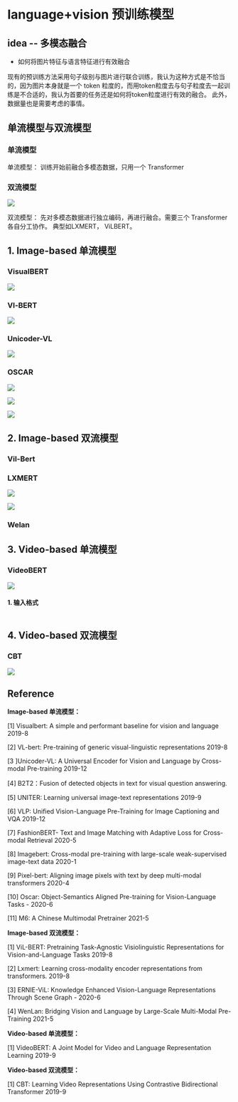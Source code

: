 # language+vision 预训练模型



## idea -- 多模态融合

- 如何将图片特征与语言特征进行有效融合

现有的预训练方法采用句子级别与图片进行联合训练，我认为这种方式是不恰当的，因为图片本身就是一个 token 粒度的，而用token粒度去与句子粒度去一起训练是不合适的，我认为首要的任务还是如何将token粒度进行有效的融合。 此外，数据量也是需要考虑的事情。

## 单流模型与双流模型

### 单流模型

单流模型： 训练开始前融合多模态数据，只用一个 Transformer

### 双流模型

![](image/LXMERT_1.png)







双流模型： 先对多模态数据进行独立编码，再进行融合。需要三个 Transformer 各自分工协作。 典型如LXMERT， ViLBERT。



## 1. Image-based 单流模型

### VisualBERT

![](image/VisualBERT.png)





### Vl-BERT

![](image/Vl-BERT.png)



### Unicoder-VL

![](image/Unicoder-VL.png)



### OSCAR

![](image/OSCAR_1.png)

![](image/OSCAR_2.png)

![](image/OSCAR_3.png)

## 2. Image-based 双流模型

### Vil-Bert



### LXMERT

![](image/LXMERT_1.png)

![](image/LXMERT_2.png)

### Welan





## 3. Video-based 单流模型

### VideoBERT

![](image/VideoBERT.png)

#### 1. 输入格式

```

```





## 4. Video-based 双流模型

### CBT

![](image/CBT.png)





## Reference

**Image-based 单流模型：**

[1] Visualbert: A simple and performant baseline for vision and language  2019-8

[2] VL-bert: Pre-training of generic visual-linguistic representations  2019-8

[3 ]Unicoder-VL: A Universal Encoder for Vision and Language by Cross-modal Pre-training  2019-12

[4] B2T2：Fusion of detected objects in text for visual question answering.

[5] UNITER: Learning universal image-text representations   2019-9

[6] VLP: Unified Vision-Language Pre-Training for Image Captioning and VQA   2019-12

[7] FashionBERT- Text and Image Matching with Adaptive Loss for Cross-modal Retrieval   2020-5

[8] Imagebert: Cross-modal pre-training with large-scale weak-supervised image-text data  2020-1

[9] Pixel-bert: Aligning image pixels with text by deep multi-modal transformers  2020-4

[10] Oscar: Object-Semantics Aligned Pre-training for Vision-Language Tasks   - 2020-6

[11] M6: A Chinese Multimodal Pretrainer 2021-5



**Image-based 双流模型：**

[1] ViL-BERT: Pretraining Task-Agnostic Visiolinguistic Representations for Vision-and-Language Tasks  2019-8

[2] Lxmert: Learning cross-modality encoder representations from transformers. 2019-8

[3] ERNIE-ViL: Knowledge Enhanced Vision-Language Representations Through Scene Graph  - 2020-6

[4] WenLan: Bridging Vision and Language by Large-Scale Multi-Modal Pre-Training 2021-5



**Video-based 单流模型：**

[1] VideoBERT: A Joint Model for Video and Language Representation Learning  2019-9



**Video-based 双流模型：**

[1] CBT: Learning Video Representations Using Contrastive Bidirectional Transformer 2019-9

